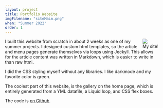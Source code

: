 ```yaml
---
layout: project
title: Portfolio Website
imgFilename: "siteMain.png"
when: "Summer 2022"
order: 1
---
```


<div class="imgCptnBox" style="float:right">
<img src="{{ "assets/images/siteMain.png" | relative_url }}" class="articleImgMain">
<figcaption class="articleCaption">My site!</figcaption>
</div>

I built this website from scratch in about 2 weeks as one of my summer projects. I designed custom html templates, so the article and menu pages generate themselves via loops using Jeckyll. This allows for the article content was written in Markdown, which is easier to write in than raw html.
 
I did the CSS styling myself without any libraries. I like darkmode and my favorite color is green. 

The coolest part of this website, is the gallery on the home page, which is entirely generated from a YML datafile, a Liquid loop, and CSS flex boxes.

The code is <a href="https://github.com/matt-lewton9/Portfolio-Website" class="link" target="_blank" rel="noopener noreferrer">on Github</a>.